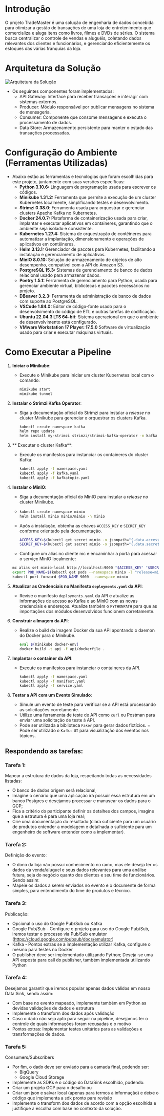 # Introdução

O projeto TradeMaster é uma solução de engenharia de dados concebida para otimizar a gestão de transações de uma loja de entretenimento que comercializa e aluga itens como livros, filmes e DVDs de séries. O sistema busca centralizar o controle de vendas e aluguéis, coletando dados relevantes dos clientes e funcionários, e gerenciando eficientemente os estoques das várias franquias da loja.

# Arquitetura da Solução

![Arquitetura da Solução](images/architecture.jpg)

- Os seguintes componentes foram implementados:
  -	API Gateway: Interface para receber transações e interagir com sistemas externos.
  -	Producer: Módulo responsável por publicar mensagens no sistema de mensageria.
  - Consumer: Componente que consome mensagens e executa o processamento de dados.
  - Data Store: Armazenamento persistente para manter o estado das transações processadas.

# Configuração do Ambiente (Ferramentas Utilizadas)

- Abaixo estão as ferramentas e tecnologias que foram escolhidas para este projeto, juntamente com suas versões específicas:
  - **Python 3.10.6:** Linguagem de programação usada para escrever os códigos.
  - **Minikube 1.31.2:** Ferramenta que permite a execução de um cluster Kubernetes localmente, simplificando testes e desenvolvimento.
  - **Strimzi 0.38.0**: Ferramenta usada para orquestrar e gerenciar clusters Apache Kafka no Kubernetes.
  - **Docker 24.0.7:** Plataforma de containerização usada para criar, implantar e executar aplicativos em containeres, garantindo que o ambiente seja isolado e consistente.
  - **Kubernetes 1.27.4:** Sistema de orquestração de contêineres para automatizar a implantação, dimensionamento e operações de aplicativos em contêineres.
  - **Helm 3.13.1:** Gerenciador de pacotes para Kubernetes, facilitando a instalação e gerenciamento de aplicativos.
  - **MinIO 8.0.10:** Solução de armazenamento de objetos de alto desempenho, compatível com a API do Amazon S3.
  - **PostgreSQL 15.3:** Sistemas de gerenciamento de banco de dados relacional usado para armazenar dados.
  - **Poetry 1.5.1:** Ferramenta de gerenciamento para Python, usada para gerenciar ambiente virtual, bibliotecas e pacotes necessários no projeto.
  - **DBeaver 3.2.3:** Ferramenta de administração de banco de dados com suporte ao PostgreSQL.
  - **VSCode 1.84.0:** Editor de código-fonte usado para o desenvolvimento do código de ETL e outras tarefas de codificação.
  - **Ubuntu 22.04.3 LTS 64-bit:** Sistema operacional em que o ambiente de desenvolvimento está configurado.
  - **VMware Workstation 17 Player: 17.5.0** Software de virtualização usado para criar e executar máquinas virtuais.
 
# Como Executar a Pipeline
1. **Iniciar o Minikube**:
   - Execute o Minikube para iniciar um cluster Kubernetes local com o comando:
     ```sh
     minikube start
     minikube tunnel
     ```
     
3. **Instalar o Strimzi Kafka Operator**:
   - Siga a documentação oficial do Strimzi para instalar a *release* no cluster Minikube para gerenciar e orquestrar os clusters Kafka.
     ```sh
     kubectl create namespace kafka
     helm repo update
     helm install my-strimzi strimzi/strimzi-kafka-operator -n kafka
     ```
4. ** Executar o cluster Kafka**:
   - Execute os manifestos para instanciar os containeres do cluster Kafka:
     ```sh
     kubectl apply -f namespace.yaml
     kubectl apply -f kafka.yaml
     kubectl apply -f kafkatopic.yaml
     ```

4. **Instalar o MinIO**:
   - Siga a documentação oficial do MinIO para instalar a *release* no cluster Minikube.
   - ```sh
     kubectl create namespace minio
     helm install minio minio/minio -n minio
     ```
   - Após a instalação, obtenha as chaves `ACCESS_KEY` e `SECRET_KEY` conforme orientado pela documentação.
     ```sh
     ACCESS_KEY=$(kubectl get secret minio -o jsonpath="{.data.accesskey}" | base64 --decode)
     SECRET_KEY=$(kubectl get secret minio -o jsonpath="{.data.secretkey}" | base64 --decode)
     ```
    - Configure um alias no cliente mc e encaminhar a porta para acessar o serviço MinIO localmente:
     ```sh
     mc alias set minio-local http://localhost:9000 "$ACCESS_KEY" "$SECRET_KEY" --api s3v4
     export POD_NAME=$(kubectl get pods --namespace minio -l "release=minio" -o jsonpath="{.items[0].metadata.name}")
     kubectl port-forward $POD_NAME 9000 --namespace minio
     ```
  
5. **Atualizar as Credenciais no Manifesto `deployments.yaml` da API**:
   - Revise o manifesto `deployments.yaml` da API e atualize as informações de acesso ao Kafka e ao MinIO com as novas credenciais e endereços. Atualize também o `PYTHONPATH` para que as importações dos módulos desenvolvidos funcionem corretamente.

6. **Construir a Imagem da API**:
   - Realize o build da imagem Docker da sua API apontando o daemon do Docker para o Minikube.
     ```sh
     eval $(minikube docker-env)
     docker build -t api -f api/dockerfile .
     ```

7. **Implantar o container da API**:
   - Execute os manifestos para instanciar o containeres da API.
     ```sh
     kubectl apply -f namespace.yaml
     kubectl apply -f manifest.yaml
     kubectl apply -f service.yaml
     ```

8. **Testar a API com um Evento Simulado**:
   - Simule um evento de teste para verificar se a API está processando as solicitações corretamente.
   - Utilize uma ferramenta de teste de API como `curl` ou Postman para enviar uma solicitação de teste à API.
   - Pode ser utilizada a biblioteca `Faker` para gerar dados fictícios.
   = Pode ser utilizado o `Kafka-UI` para visualização dos eventos nos tópicos.

## Respondendo as tarefas:

### Tarefa 1:
Mapear a estrutura de dados da loja, respeitando todas as necessidades listadas:
- O banco de dados origem será relacional;
- Imagine o cenário que uma aplicação irá possuir essa estrutura em um
banco Postgres e desejamos processar e manusear os dados para o GCP;
- Fica a critério do participante definir os detalhes dos campos, imagine que a
estrutura é para uma loja real;
- Crie uma documentação do resultado (clara suficiente para um usuário de
produtos entender a modelagem e detalhada o suficiente para um engenheiro de
software entender como a implementar).


### Tarefa 2:
Definição do evento:
- O dono da loja não possui conhecimento no ramo, mas ele deseja ter os dados
da venda/aluguel e seus dados relevantes para uma análise futura, seja do
negócio quanto dos clientes e seu time de funcionários. Sendo assim:
- Mapeie os dados a serem enviados no evento e o documente de forma simples,
para entendimento do time de produtos e técnico.

### Tarefa 3:
Publicação:
- Opcional o uso do Google Pub/Sub ou Kafka
- Google Pub/Sub - Configure o projeto para uso do Google Pub/Sub,
iremos testar o processo via Pub/Sub emulator
(https://cloud.google.com/pubsub/docs/emulator)
- Kafka - Pontos extras se a implementação utilizar Kafka, configure o
mesmo para testes no Docker
- O publisher deve ser implementado utilizando Python; Deseja-se uma API
exposta para call do publisher, também implementada utilizando Python

### Tarefa 4:
Desejamos garantir que iremos popular apenas dados válidos em nosso Data
Sink, sendo assim:
- Com base no evento mapeado, implemente também em Python as
devidas validações de dados e estrutura
- Implemente o transform dos dados após validação
- Caso o dado não seja apto para seguir na pipeline, desejamos ter o
controle de quais informações foram recusadas e o motivo
- Pontos extras: Implementar testes unitários para as validações e transformações
de dados.

### Tarefa 5:
Consumers/Subscribers
- Por fim, o dado deve ser enviado para a camada final, podendo ser:
    - BigQuery
    - Google Cloud Storage
- Implemente as SDKs e o código do DataSink escolhido, podendo:
- Criar um projeto GCP para o desafio ou
- Criar um json e salvar local (apenas para termos a informação) e deixe o
código que implementa a sdk pronto para revisão
- Implemente o transform dos dados de acordo com a opção escolhida e justifique
a escolha com base no contexto da solução.


